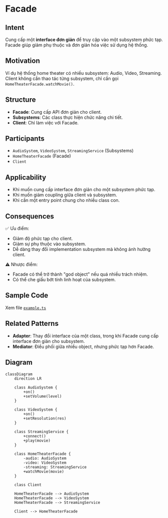 # Facade

## Intent

Cung cấp một **interface đơn giản** để truy cập vào một subsystem phức tạp. Facade giúp giảm phụ thuộc và đơn giản hóa việc sử dụng hệ thống.

## Motivation

Ví dụ hệ thống home theater có nhiều subsystem: Audio, Video, Streaming. Client không cần thao tác từng subsystem, chỉ cần gọi `HomeTheaterFacade.watchMovie()`.

## Structure

- **Facade**: Cung cấp API đơn giản cho client.
- **Subsystems**: Các class thực hiện chức năng chi tiết.
- **Client**: Chỉ làm việc với Facade.

## Participants

- `AudioSystem`, `VideoSystem`, `StreamingService` (Subsystems)
- `HomeTheaterFacade` (Facade)
- `Client`

## Applicability

- Khi muốn cung cấp interface đơn giản cho một subsystem phức tạp.
- Khi muốn giảm coupling giữa client và subsystem.
- Khi cần một entry point chung cho nhiều class con.

## Consequences

✅ Ưu điểm:

- Giảm độ phức tạp cho client.
- Giảm sự phụ thuộc vào subsystem.
- Dễ dàng thay đổi implementation subsystem mà không ảnh hưởng client.

⚠️ Nhược điểm:

- Facade có thể trở thành "god object" nếu quá nhiều trách nhiệm.
- Có thể che giấu bớt tính linh hoạt của subsystem.

## Sample Code

Xem file [`example.ts`](./example.ts)

## Related Patterns

- **Adapter**: Thay đổi interface của một class, trong khi Facade cung cấp interface đơn giản cho subsystem.
- **Mediator**: Điều phối giữa nhiều object, nhưng phức tạp hơn Facade.

## Diagram

```mermaid
classDiagram
    direction LR

    class AudioSystem {
        +on()
        +setVolume(level)
    }

    class VideoSystem {
        +on()
        +setResolution(res)
    }

    class StreamingService {
        +connect()
        +play(movie)
    }

    class HomeTheaterFacade {
        -audio: AudioSystem
        -video: VideoSystem
        -streaming: StreamingService
        +watchMovie(movie)
    }

    class Client

    HomeTheaterFacade --> AudioSystem
    HomeTheaterFacade --> VideoSystem
    HomeTheaterFacade --> StreamingService

    Client --> HomeTheaterFacade
```
